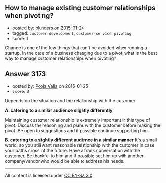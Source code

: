 ## How to manage existing customer relationships when pivoting?

- posted by: [blunders](https://stackexchange.com/users/216182/blunders) on 2015-01-24
- tagged: `customer-development`, `customer-service`, `pivoting`
- score: 1

Change is one of the few things that can't be avoided when running a startup.  In the case of a business changing due to a pivot, what is the best way to manage customer relationships when pivoting?


## Answer 3173

- posted by: [Pooja Valia](https://stackexchange.com/users/5670345/pooja-valia) on 2015-01-25
- score: 3

Depends on the situation and the relationship with the customer

**A. catering to a similar audience slightly differently**

Maintaining customer relationship is extremely important in this type of pivot. Discuss the reasoning and plans with the customer before making the pivot. Be open to suggestions and if possible continue supporting him.

**B. catering to a slightly different audience in a similar manner**
It's a small world, so you still want reasonable relationship with the customer in case your paths cross int the future. Have a frank conversation with the customer.  Be thankful to him and if possible set him up with another company/vendor who would be able to address his needs.




---

All content is licensed under [CC BY-SA 3.0](https://creativecommons.org/licenses/by-sa/3.0/).
